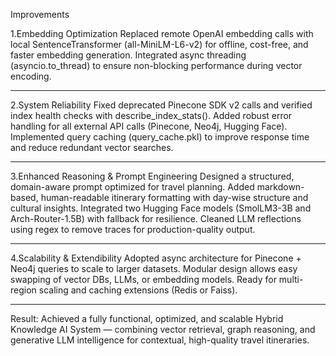 Improvements 

 
1.Embedding Optimization
Replaced remote OpenAI embedding calls with local SentenceTransformer (all-MiniLM-L6-v2) for offline, cost-free, and faster embedding generation.
Integrated async threading (asyncio.to_thread) to ensure non-blocking performance during vector encoding.

_______________________________
2.System Reliability
Fixed deprecated Pinecone SDK v2 calls and verified index health checks with describe_index_stats().
Added robust error handling for all external API calls (Pinecone, Neo4j, Hugging Face).
Implemented query caching (query_cache.pkl) to improve response time and reduce redundant vector searches.


___________________
3.Enhanced Reasoning & Prompt Engineering
Designed a structured, domain-aware prompt optimized for travel planning.
Added markdown-based, human-readable itinerary formatting with day-wise structure and cultural insights.
Integrated two Hugging Face models (SmolLM3-3B and Arch-Router-1.5B) with fallback for resilience.
Cleaned LLM reflections using regex to remove <think> traces for production-quality output.
__________________________

4.Scalability & Extendibility
Adopted async architecture for Pinecone + Neo4j queries to scale to larger datasets.
Modular design allows easy swapping of vector DBs, LLMs, or embedding models.
Ready for multi-region scaling and caching extensions (Redis or Faiss).

__________________________
Result:
Achieved a fully functional, optimized, and scalable Hybrid Knowledge AI System — combining vector retrieval, graph reasoning, and generative LLM intelligence for contextual, high-quality travel itineraries.

